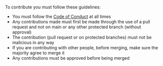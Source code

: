 To contribute you must follow these guidelines:
* You must follow the [Code of Conduct](/CODE_OF_CONDUCT.md) at all times
* Any contributions made must first be made through the use of a pull request and not on main or any other protected branch (without approval)
* The contribution (pull request or on protected branches) must not be malicious in any way
* If you are contributing with other people, before merging, make sure the majority agree to merge it
* Any contributions must be approved before being merged
